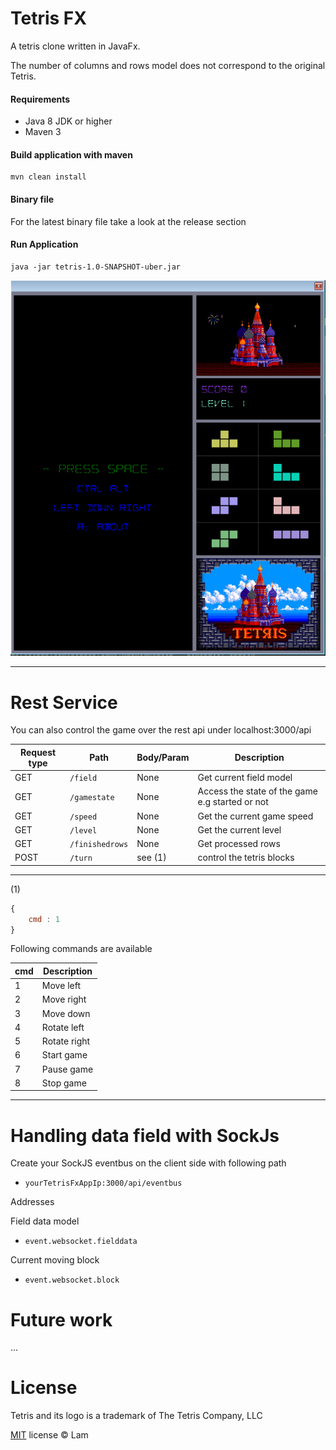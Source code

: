Tetris FX
=========
A tetris clone written in JavaFx.

The number of columns and rows model does not correspond to the original Tetris.

#### Requirements

* Java 8 JDK or higher
* Maven 3

#### Build application with maven

```console
mvn clean install
```

#### Binary file

For the latest binary file take a look at the release section


#### Run Application

```console
java -jar tetris-1.0-SNAPSHOT-uber.jar
```

![Screenshot](screenshot.png)

***

Rest Service
======
You can also control the game over the rest api under localhost:3000/api

| Request type   |      Path       | Body/Param |Description |
| ------------- | ---------------- | ---------- | ---------- |
| GET           |  `/field`        | None       | Get current field model |
| GET           |  `/gamestate`    | None       | Access the state of the game e.g started or not |
| GET           |  `/speed`        | None       | Get the current game speed |
| GET           |  `/level`        | None       | Get the current level |
| GET           |  `/finishedrows` | None       | Get processed rows    |
| POST          |  `/turn`         | see (1)    | control the tetris blocks |

---
(1)
```javascript
{
    cmd : 1
}
```

Following commands are available

| cmd |  Description |
| --- | ------------ |
| 1   |  Move left   |
| 2   |  Move right  |
| 3   |  Move down   |
| 4   |  Rotate left |
| 5   |  Rotate right|
| 6   |  Start game  |
| 7   |  Pause game  |
| 8   |  Stop game   |
---

Handling data field with SockJs
======
Create your SockJS eventbus on the client side with following path 
* `yourTetrisFxAppIp:3000/api/eventbus`

Addresses

Field data model

* `event.websocket.fielddata`

Current moving block

* `event.websocket.block`

Future work
======
...

License
=======

Tetris and its logo is a trademark of The Tetris Company, LLC

[MIT](http://en.wikipedia.org/wiki/MIT_License) license © Lam
